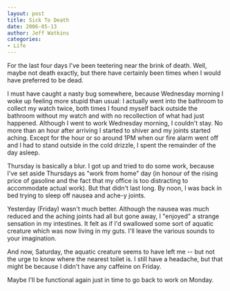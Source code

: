 ```yaml
---
layout: post
title: Sick To Death
date: 2006-05-13
author: Jeff Watkins
categories:
- Life
---
```


For the last four days I've been teetering near the brink of death. Well, maybe not death exactly, but there have certainly been times when I would have preferred to be dead.

I must have caught a nasty bug somewhere, because Wednesday morning I woke up feeling more stupid than usual: I actually went into the bathroom to collect my watch twice, both times I found myself back outside the bathroom without my watch and with no recollection of what had just happened. Although I went to work Wednesday morning, I couldn't stay. No more than an hour after arriving I started to shiver and my joints started aching. Except for the hour or so around 1PM when our fire alarm went off and I had to stand outside in the cold drizzle, I spent the remainder of the day asleep.

Thursday is basically a blur. I got up and tried to do some work, because I've set aside Thursdays as "work from home" day (in honour of the rising price of gasoline and the fact that my office is too distracting to accommodate actual work). But that didn't last long. By noon, I was back in bed trying to sleep off nausea and ache-y joints.

Yesterday (Friday) wasn't much better. Although the nausea was much reduced and the aching joints had all but gone away, I "enjoyed" a strange sensation in my intestines. It felt as if I'd swallowed some sort of aquatic creature which was now living in my guts. I'll leave the various sounds to your imagination.

And now, Saturday, the aquatic creature seems to have left me -- but not the urge to know where the nearest toilet is. I still have a headache, but that might be because I didn't have any caffeine on Friday.

Maybe I'll be functional again just in time to go back to work on Monday.